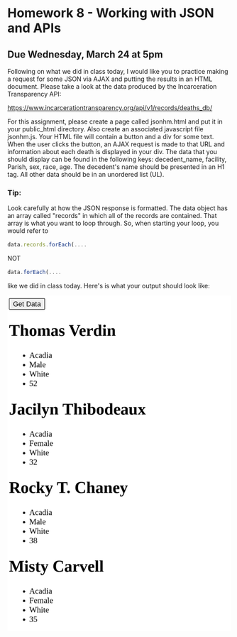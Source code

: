 # Homework 8 - Working with JSON and APIs
## Due Wednesday, March 24 at 5pm

Following on what we did in class today, I would like you to practice making a 
request for some JSON via AJAX and putting the results in an HTML document.  Please
take a look at the data produced by the Incarceration Transparency API:

https://www.incarcerationtransparency.org/api/v1/records/deaths_db/   

For this assignment, please create a page called jsonhm.html and put it in your 
public_html directory.  Also create an associated javascript file jsonhm.js.
Your HTML file will contain a button and a div for some text.  When the user 
clicks the button, an AJAX request is made to that URL and information about 
each death is displayed in your div. The data that you should display can be 
found in the following keys: decedent_name, facility, Parish, sex, race, age.
The decedent's name should be presented in an H1 tag. All other data should be 
in an unordered list (UL).

### Tip:

Look carefully at how the JSON response is formatted. The data object has an 
array called "records" in which all of the records are contained. That array is 
what you want to loop through. So, when starting your loop, you would refer to

```js
data.records.forEach(....
```

NOT
```js
data.forEach(....
```
like we did in class today. Here's is what your output should look like:

![page layout](json-api.png)


